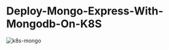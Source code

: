 # Deploy-Mongo-Express-With-Mongodb-On-K8S

![k8s-mongo](https://user-images.githubusercontent.com/73068684/235410011-3822320d-6ff4-434b-9c78-5cbb79c5e53b.jpg)
